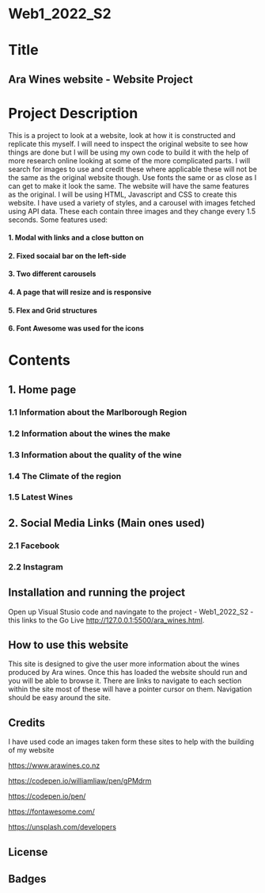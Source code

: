 # Web1_2022_S2
# Title
## Ara Wines website - Website Project 

# Project Description
This is a project to look at a website, look at how it is constructed and replicate this myself. I will need to inspect the original website to see how things are done but I will be using my own code to build it with the help of more research online looking at some of the more complicated parts.
I will search for images to use and credit these where applicable these will not be the same as the original website though. Use fonts the same or as close as I can get to make it look the same. The website will have the same features as the original. 
I will be using HTML, Javascript and CSS to create this website. I have used a variety of styles, and a carousel with images fetched using API data. These each contain three images and they change every 1.5 seconds. 
Some features used:
#### 1. Modal with links and a close button on
#### 2. Fixed socaial bar on the left-side
#### 3. Two different carousels
#### 4. A page that will resize and is responsive
#### 5. Flex and Grid structures
#### 6. Font Awesome was used for the icons


# Contents
 ## 1. Home page
 ### 1.1 Information about the Marlborough Region
 ### 1.2 Information about the wines the make
 ### 1.3 Information about the quality of the wine
 ### 1.4 The Climate of the region
 ### 1.5 Latest Wines

## 2. Social Media Links (Main ones used)
### 2.1 Facebook
### 2.2 Instagram

 
 ## Installation and running the project
 Open up Visual Stusio code and navingate to the project - Web1_2022_S2 - this links to the Go Live http://127.0.0.1:5500/ara_wines.html. 
 
 
 ## How to use this website
This site is designed to give the user more information about the wines produced by Ara wines. Once this has loaded the website should run and you will be able to browse it. There are links to navigate to each section within the site most of these will have a pointer cursor on them. Navigation should be easy around the site. 

## Credits

I have used code an images taken form these sites to help with the building of my website

https://www.arawines.co.nz

https://codepen.io/williamliaw/pen/gPMdrm

https://codepen.io/pen/

https://fontawesome.com/

https://unsplash.com/developers



## License 

## Badges
